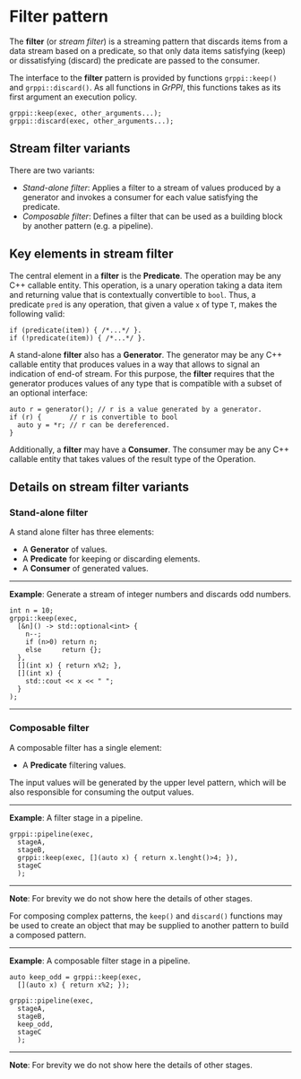 # Filter pattern

The **filter** (or *stream filter*) is a streaming pattern that discards items
from a data stream based on a predicate, so that only data items satisfying (keep) or dissatisfying (discard) the predicate are passed to the consumer.

The interface to the **filter** pattern is provided by functions
`grppi::keep()` and `grppi::discard()`. As all functions in *GrPPI*, this functions takes as
its first argument an execution policy.

~~~{.cpp}
grppi::keep(exec, other_arguments...);
grppi::discard(exec, other_arguments...);
~~~

## Stream filter variants

There are two variants:

* *Stand-alone filter*: Applies a filter to a stream of values produced by a
  generator and invokes a consumer for each value satisfying the predicate.
* *Composable filter*: Defines a filter that can be used as a building block by 
   another pattern (e.g. a pipeline).

## Key elements in stream filter

The central element in a **filter** is the **Predicate**. The operation may
be any C++ callable entity. This operation, is a unary operation taking a data
item and returning value that is contextually convertible to `bool`. Thus, a
predicate `pred` is any operation, that given a value `x` of type `T`, makes the
following valid:

~~~{.cpp}
if (predicate(item)) { /*...*/ }. 
if (!predicate(item)) { /*...*/ }. 
~~~

A stand-alone **filter** also has a **Generator**. The generator may be any C++
callable entity that produces values in a way that allows to signal an
indication of end-of stream. For this purpose, the **filter** requires that the
generator produces values of any type that is compatible with a subset of an
optional interface:

~~~{.cpp}
auto r = generator(); // r is a value generated by a generator.
if (r) {       // r is convertible to bool
  auto y = *r; // r can be dereferenced.
}
~~~

Additionally, a **filter** may have a **Consumer**. The consumer may be any C++ callable
entity that takes values of the result type of the Operation.

## Details on stream filter variants

### Stand-alone filter

A stand alone filter has three elements:

* A **Generator** of values.
* A **Predicate** for keeping or discarding elements.
* A **Consumer** of generated values.


---
**Example**: Generate a stream of integer numbers and discards odd numbers.
~~~{.cpp}
int n = 10;
grppi::keep(exec,
  [&n]() -> std::optional<int> {
    n--;
    if (n>0) return n;
    else     return {};
  },
  [](int x) { return x%2; },
  [](int x) {
    std::cout << x << " ";
  }
);
~~~
---

### Composable filter

A composable filter has a single element:

* A **Predicate** filtering values.

The input values will be generated by the upper level pattern, which will be
also responsible for consuming the output values.

---
**Example**: A filter stage in a pipeline.
~~~{.cpp}
grppi::pipeline(exec,
  stageA,
  stageB,
  grppi::keep(exec, [](auto x) { return x.lenght()>4; }),
  stageC
  );
~~~
---
**Note**: For brevity we do not show here the details of other stages.

For composing complex patterns, the `keep()` and `discard()` functions may be used to create
an object that may be supplied to another pattern to build a composed pattern.

---
**Example**: A composable filter stage in a pipeline.
~~~{.cpp}
auto keep_odd = grppi::keep(exec,
  [](auto x) { return x%2; });

grppi::pipeline(exec,
  stageA,
  stageB,
  keep_odd,
  stageC
  );
~~~
---
**Note**: For brevity we do not show here the details of other stages.
